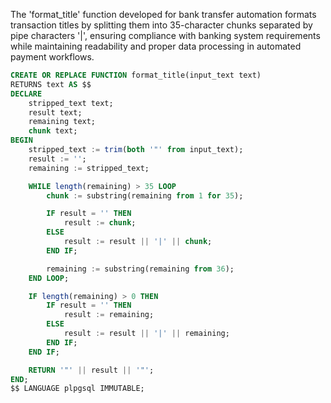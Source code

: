 The 'format_title' function developed for bank transfer automation formats transaction titles by splitting them into 35-character chunks separated by pipe characters '|', ensuring compliance with banking system requirements while maintaining readability and proper data processing in automated payment workflows.
```sql
CREATE OR REPLACE FUNCTION format_title(input_text text)
RETURNS text AS $$
DECLARE
    stripped_text text;
    result text;
    remaining text;
    chunk text;
BEGIN
    stripped_text := trim(both '"' from input_text);
    result := '';
    remaining := stripped_text;

    WHILE length(remaining) > 35 LOOP
        chunk := substring(remaining from 1 for 35);

        IF result = '' THEN
            result := chunk;
        ELSE
            result := result || '|' || chunk;
        END IF;

        remaining := substring(remaining from 36);
    END LOOP;

    IF length(remaining) > 0 THEN
        IF result = '' THEN
            result := remaining;
        ELSE
            result := result || '|' || remaining;
        END IF;
    END IF;

    RETURN '"' || result || '"';
END;
$$ LANGUAGE plpgsql IMMUTABLE;
```
